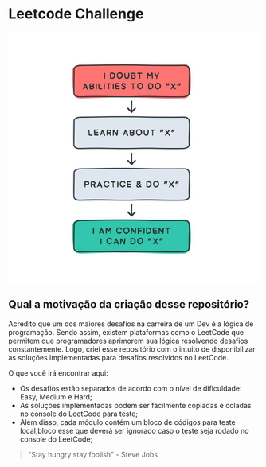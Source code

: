 # Leetcode Challenge

![Capa](./img/tela-inicial-burguer.jpeg)

## Qual a motivação da criação desse repositório?

Acredito que um dos maiores desafios na carreira de um Dev é a lógica de programação. Sendo assim, existem plataformas como o LeetCode que permitem que programadores aprimorem sua lógica resolvendo desafios constantemente. Logo, criei esse repositório com o intuito de disponibilizar as soluções implementadas para desafios resolvidos no LeetCode.

O que você irá encontrar aqui:

- Os desafios estão separados de acordo com o nível de dificuldade: Easy, Medium e Hard;
- As soluções implementadas podem ser facilmente copiadas e coladas no console do LeetCode para teste;
- Além disso, cada módulo contém um bloco de códigos para teste local,bloco esse que deverá ser ignorado caso o teste seja rodado no console do LeetCode;

> "Stay hungry stay foolish" - Steve Jobs

